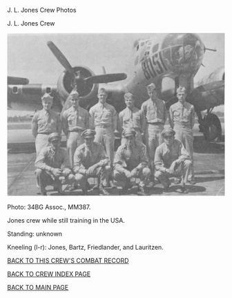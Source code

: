 
J. L. Jones Crew Photos






 




J. L. Jones Crew  
  

![](JonesJL.jpg)  

Photo: 34BG Assoc., MM387.  

Jones crew while still training in the USA.  

Standing: unknown   

Kneeling (l-r): Jones, Bartz, Friedlander, and Lauritzen.  
  

[BACK TO THIS CREW'S COMBAT RECORD](../crews/JonesJL.md)  

[BACK TO CREW INDEX PAGE](../000crews.md)  

[BACK TO MAIN PAGE](../index.md)


